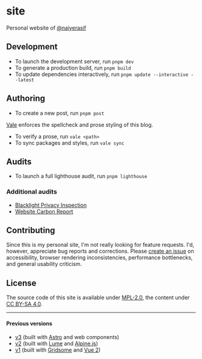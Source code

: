 # site

Personal website of [@naiyerasif](https://github.com/naiyerasif)

## Development

- To launch the development server, run `pnpm dev`
- To generate a production build, run `pnpm build`
- To update dependencies interactively, run `pnpm update --interactive --latest`

## Authoring

- To create a new post, run `pnpm post`

[Vale](https://vale.sh) enforces the spellcheck and prose styling of this blog.

- To verify a prose, run `vale <path>`
- To sync packages and styles, run `vale sync`

## Audits

- To launch a full lighthouse audit, run `pnpm lighthouse`

### Additional audits

- [Blacklight Privacy Inspection](https://themarkup.org/blacklight?url=www.naiyerasif.com)
- [Website Carbon Report](https://www.websitecarbon.com/website/naiyerasif-com/)

## Contributing

Since this is my personal site, I'm not really looking for feature requests. I'd, however, appreciate bug reports and corrections. Please [create an issue](https://github.com/naiyerasif/site/issues/new) on accessibility, browser rendering inconsistencies, performance bottlenecks, and general usability criticism.

## License

The source code of this site is available under [MPL-2.0](./LICENSE.md), the content under [CC BY-SA 4.0](https://creativecommons.org/licenses/by-sa/4.0/).

---

#### Previous versions

- [v3](https://github.com/Microflash/site.v3) (built with [Astro](https://github.com/withastro/astro) and web components)
- [v2](https://github.com/Microflash/site.v2) (built with [Lume](https://github.com/lumeland/lume) and [Alpine.js](https://github.com/alpinejs/alpine))
- [v1](https://github.com/Microflash/site.v1) (built with [Gridsome](https://github.com/gridsome/gridsome) and [Vue 2](https://github.com/vuejs/vue))
